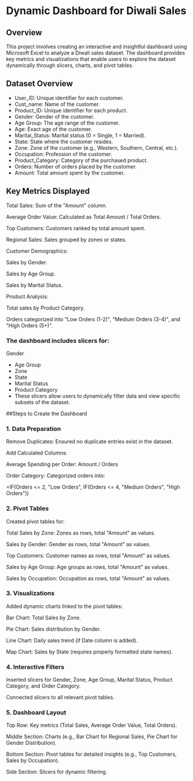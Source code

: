 # Dynamic Dashboard for Diwali Sales
## Overview
This project involves creating an interactive and insightful dashboard using Microsoft Excel to analyze a Diwali sales dataset. The dashboard provides key metrics and visualizations that enable users to explore the dataset dynamically through slicers, charts, and pivot tables.


## Dataset Overview
* User_ID: Unique identifier for each customer.
* Cust_name: Name of the customer.
* Product_ID: Unique identifier for each product.
* Gender: Gender of the customer.
* Age Group: The age range of the customer.
* Age: Exact age of the customer.
* Marital_Status: Marital status (0 = Single, 1 = Married).
* State: State where the customer resides.
* Zone: Zone of the customer (e.g., Western, Southern, Central, etc.).
* Occupation: Profession of the customer.
* Product_Category: Category of the purchased product.
* Orders: Number of orders placed by the customer.
* Amount: Total amount spent by the customer.

## Key Metrics Displayed

Total Sales: Sum of the "Amount" column.

Average Order Value: Calculated as Total Amount / Total Orders.

Top Customers: Customers ranked by total amount spent.

Regional Sales: Sales grouped by zones or states.

Customer Demographics:

Sales by Gender.

Sales by Age Group.

Sales by Marital Status.

Product Analysis:

Total sales by Product Category.

Orders categorized into "Low Orders (1-2)", "Medium Orders (3-4)", and "High Orders (5+)".

### The dashboard includes slicers for:

Gender
* Age Group
* Zone
* State
* Marital Status
* Product Category
* These slicers allow users to dynamically filter data and view specific subsets of the dataset.

##Steps to Create the Dashboard

### 1. Data Preparation

Remove Duplicates: Ensured no duplicate entries exist in the dataset.

Add Calculated Columns:

Average Spending per Order: Amount / Orders

Order Category: Categorized orders into:

=IF(Orders <= 2, "Low Orders", IF(Orders <= 4, "Medium Orders", "High Orders"))

### 2. Pivot Tables

Created pivot tables for:

Total Sales by Zone: Zones as rows, total "Amount" as values.

Sales by Gender: Gender as rows, total "Amount" as values.

Top Customers: Customer names as rows, total "Amount" as values.

Sales by Age Group: Age groups as rows, total "Amount" as values.

Sales by Occupation: Occupation as rows, total "Amount" as values.

### 3. Visualizations

Added dynamic charts linked to the pivot tables:

Bar Chart: Total Sales by Zone.

Pie Chart: Sales distribution by Gender.

Line Chart: Daily sales trend (if Date column is added).

Map Chart: Sales by State (requires properly formatted state names).

### 4. Interactive Filters

Inserted slicers for Gender, Zone, Age Group, Marital Status, Product Category, and Order Category.

Connected slicers to all relevant pivot tables.

### 5. Dashboard Layout

Top Row: Key metrics (Total Sales, Average Order Value, Total Orders).

Middle Section: Charts (e.g., Bar Chart for Regional Sales, Pie Chart for Gender Distribution).

Bottom Section: Pivot tables for detailed insights (e.g., Top Customers, Sales by Occupation).

Side Section: Slicers for dynamic filtering.
